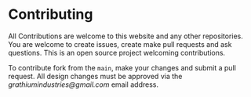 # Contributing

All Contributions are welcome to this website and any other repositories. You are welcome to create issues, create make pull requests and ask questions. This is an open source project welcoming contributions.

To contribute fork from the `main`, make your changes and submit a pull request. All design changes must be approved via the _grathiumindustries@gmail.com_ email address.
